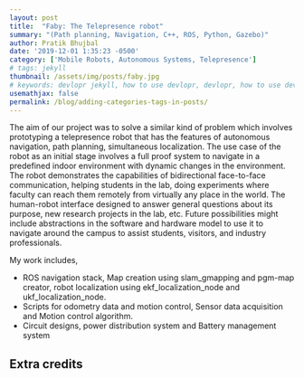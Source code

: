 ```yaml
---
layout: post
title:  "Faby: The Telepresence robot"
summary: "(Path planning, Navigation, C++, ROS, Python, Gazebo)"
author: Pratik Bhujbal
date: '2019-12-01 1:35:23 -0500'
category: ['Mobile Robots, Autonomous Systems, Telepresence']
# tags: jekyll
thumbnail: /assets/img/posts/faby.jpg
# keywords: devlopr jekyll, how to use devlopr, devlopr, how to use devlopr-jekyll, devlopr-jekyll tutorial,best jekyll themes, multi categories and tags
usemathjax: false
permalink: /blog/adding-categories-tags-in-posts/
---
```


The aim of our project was to solve a similar kind of problem which involves prototyping a telepresence robot that has the features of autonomous navigation, path planning, simultaneous localization. The use case of the robot as an initial stage involves a full proof system to navigate in a predefined indoor environment with dynamic changes in the environment. The robot demonstrates the capabilities of bidirectional face-to-face communication, helping students in the lab, doing experiments where faculty can reach them remotely from virtually any place in the world. The human-robot interface designed to answer general questions about its purpose, new research projects in the lab, etc. Future possibilities might include abstractions in the software and hardware model to use it to navigate around the campus to assist students, visitors, and industry professionals.

My work includes,
- ROS navigation stack, Map creation using slam_gmapping and pgm-map creator, robot localization using ekf_localization_node and ukf_localization_node.
- Scripts for odometry data and motion control, Sensor data acquisition and Motion control algorithm.
- Circuit designs, power distribution system and Battery management system

## Extra credits

<!-- <p align="center">
<img src="../assets/img/img1.png" width="300">
<img src="../assets/img/mapping.jpg" width="300"> 
<img src="../assets/img/testing.jpg" width="300" height="220">
<img src="../assets/img/Drive_render.jpg" width="300"height="220"> 
</p> -->

 

